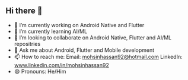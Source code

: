 ## Hi there 👋

<!--
**mohsin363/mohsin363** is a ✨ _special_ ✨ repository because its `README.md` (this file) appears on your GitHub profile.

Here are some ideas to get you started:

- 🔭 I’m currently working on Android Native and Flutter
- 🌱 I’m currently learning AI/ML
- 👯 I’m looking to collaborate on Android Native, Flutter and AI/ML repositries
- 💬 Ask me about ...
- 📫 How to reach me:
     - Email: mohsinhassan63@gmail.com
     - [LinkedIn] (www.linkedin.com/in/mohsinhassan92)
- 😄 Pronouns: He/Him
-->

- 🔭 I’m currently working on Android Native and Flutter
- 🌱 I’m currently learning AI/ML
- 👯 I’m looking to collaborate on Android Native, Flutter and AI/ML repositries
- 💬 Ask me about Android, Flutter and Mobile development
- 📫 How to reach me:
      Email: mohsinhassan92@hotmail.com
      LinkedIn: www.linkedin.com/in/mohsinhassan92
- 😄 Pronouns: He/Him
